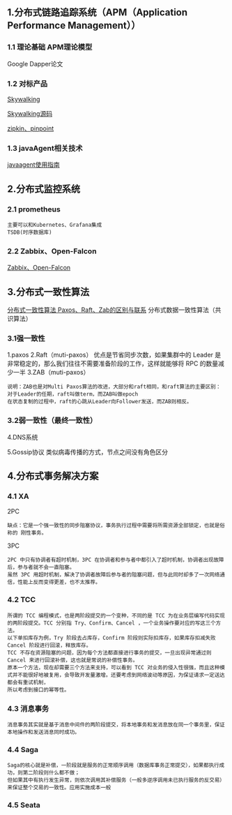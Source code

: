 ## 1.分布式链路追踪系统（APM（Application Performance Management））
### 1.1 理论基础 APM理论模型
Google Dapper论文
### 1.2 对标产品
[Skywalking](https://mp.weixin.qq.com/s/A9gmNsmuSdrMw8GqgbKa3A)

[Skywalking源码](https://zhuanlan.zhihu.com/p/110933177)

[zipkin、pinpoint](https://www.jianshu.com/p/4fa81b661f55)

### 1.3 javaAgent相关技术
[javaagent使用指南](https://www.cnblogs.com/rickiyang/p/11368932.html)

## 2.分布式监控系统
### 2.1 prometheus
```
主要可以和Kubernetes、Grafana集成
TSDB(时序数据库)
```
### 2.2 Zabbix、Open-Falcon
[Zabbix、Open-Falcon](https://www.sohu.com/a/342733264_198222)

## 3.分布式一致性算法

[分布式一致性算法 Paxos、Raft、Zab的区别与联系](https://www.cnblogs.com/bigband/p/13520586.html)
分布式数据一致性算法（共识算法）

### 3.1强一致性
1.paxos
2.Raft（muti-paxos） 优点是节省同步次数，如果集群中的 Leader 是非常稳定的，那么我们往往不需要准备阶段的工作，这样就能够将 RPC 的数量减少一半
3.ZAB（muti-paxos）

```
说明：ZAB也是对Multi Paxos算法的改进，大部分和raft相同，和raft算法的主要区别：
对于Leader的任期，raft叫做term，而ZAB叫做epoch
在状态复制的过程中，raft的心跳从Leader向Follower发送，而ZAB则相反。
```

### 3.2弱一致性（最终一致性）
4.DNS系统

5.Gossip协议
类似病毒传播的方式，节点之间没有角色区分


## 4.分布式事务解决方案

### 4.1 XA
2PC 
```
缺点：它是一个强一致性的同步阻塞协议，事务执⾏过程中需要将所需资源全部锁定，也就是俗称的 刚性事务。
```
3PC
```
2PC 中只有协调者有超时机制，3PC 在协调者和参与者中都引入了超时机制，协调者出现故障后，参与者就不会一直阻塞。
虽然 3PC 用超时机制，解决了协调者故障后参与者的阻塞问题，但与此同时却多了一次网络通信，性能上反而变得更差，也不太推荐。
```

### 4.2 TCC
```
所谓的 TCC 编程模式，也是两阶段提交的一个变种，不同的是 TCC 为在业务层编写代码实现的两阶段提交。TCC 分别指 Try、Confirm、Cancel ，一个业务操作要对应的写这三个方法。
以下单扣库存为例，Try 阶段去占库存，Confirm 阶段则实际扣库存，如果库存扣减失败 Cancel 阶段进行回滚，释放库存。
TCC 不存在资源阻塞的问题，因为每个方法都直接进行事务的提交，一旦出现异常通过则 Cancel 来进行回滚补偿，这也就是常说的补偿性事务。
原本一个方法，现在却需要三个方法来支持，可以看到 TCC 对业务的侵入性很强，而且这种模式并不能很好地被复用，会导致开发量激增。还要考虑到网络波动等原因，为保证请求一定送达都会有重试机制，
所以考虑到接口的幂等性。
```

### 4.3 消息事务
```
消息事务其实就是基于消息中间件的两阶段提交，将本地事务和发消息放在同一个事务里，保证本地操作和发送消息同时成功。
```

### 4.4 Saga
```
Saga的核心就是补偿，一阶段就是服务的正常顺序调用（数据库事务正常提交），如果都执行成功，则第二阶段则什么都不做；
但如果其中有执行发生异常，则依次调用其补偿服务（一般多逆序调用未已执行服务的反交易）来保证整个交易的一致性。应用实施成本一般
```

### 4.5 Seata

